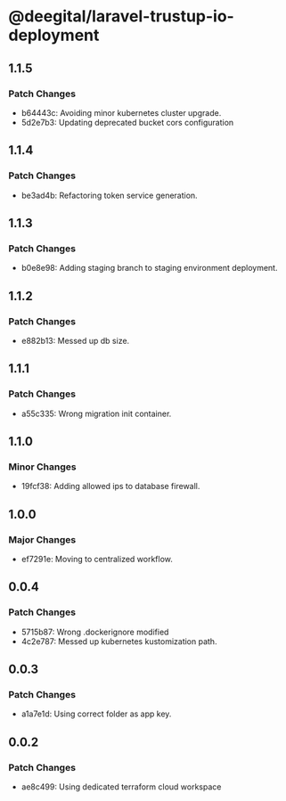 # @deegital/laravel-trustup-io-deployment

## 1.1.5

### Patch Changes

- b64443c: Avoiding minor kubernetes cluster upgrade.
- 5d2e7b3: Updating deprecated bucket cors configuration

## 1.1.4

### Patch Changes

- be3ad4b: Refactoring token service generation.

## 1.1.3

### Patch Changes

- b0e8e98: Adding staging branch to staging environment deployment.

## 1.1.2

### Patch Changes

- e882b13: Messed up db size.

## 1.1.1

### Patch Changes

- a55c335: Wrong migration init container.

## 1.1.0

### Minor Changes

- 19fcf38: Adding allowed ips to database firewall.

## 1.0.0

### Major Changes

- ef7291e: Moving to centralized workflow.

## 0.0.4

### Patch Changes

- 5715b87: Wrong .dockerignore modified
- 4c2e787: Messed up kubernetes kustomization path.

## 0.0.3

### Patch Changes

- a1a7e1d: Using correct folder as app key.

## 0.0.2

### Patch Changes

- ae8c499: Using dedicated terraform cloud workspace
